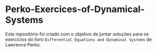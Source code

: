 # Perko-Exercices-of-Dynamical-Systems

Este repositório foi criado com o objetivo de juntar soluções para os exercícios do livro `Differential Equations and Dynaminal Systems` de Lawrence Perko.
